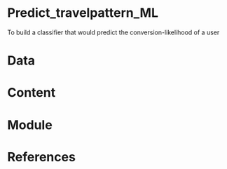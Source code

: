 # Predict_travelpattern_ML

To build a classifier that would predict the conversion-likelihood of a user

# Data

# Content

# Module

# References
